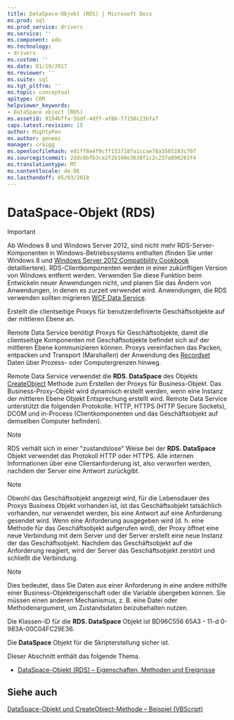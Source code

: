 ```yaml
---
title: DataSpace-Objekt (RDS) | Microsoft Docs
ms.prod: sql
ms.prod_service: drivers
ms.service: ''
ms.component: ado
ms.technology:
- drivers
ms.custom: ''
ms.date: 01/19/2017
ms.reviewer: ''
ms.suite: sql
ms.tgt_pltfrm: ''
ms.topic: conceptual
apitype: COM
helpviewer_keywords:
- DataSpace object [RDS]
ms.assetid: 9194bffa-5bdf-4dff-af86-f7158c23bfa7
caps.latest.revision: 15
author: MightyPen
ms.author: genemi
manager: craigg
ms.openlocfilehash: ed1ff8e4f9cff153718fa1ccae78a3565183c707
ms.sourcegitcommit: 2ddc0bfb3ce2f2b160e3638f1c2c237a898263f4
ms.translationtype: MT
ms.contentlocale: de-DE
ms.lasthandoff: 05/03/2018
---
```

# <a name="dataspace-object-rds"></a>DataSpace-Objekt (RDS)
> [!IMPORTANT]
>  Ab Windows 8 und Windows Server 2012, sind nicht mehr RDS-Server-Komponenten in Windows-Betriebssystems enthalten (finden Sie unter Windows 8 und [Windows Server 2012 Compatibility Cookbook](https://www.microsoft.com/en-us/download/details.aspx?id=27416) detailliertere). RDS-Clientkomponenten werden in einer zukünftigen Version von Windows entfernt werden. Verwenden Sie diese Funktion beim Entwickeln neuer Anwendungen nicht, und planen Sie das Ändern von Anwendungen, in denen es zurzeit verwendet wird. Anwendungen, die RDS verwenden sollten migrieren [WCF Data Service](http://go.microsoft.com/fwlink/?LinkId=199565).  
  
 Erstellt die clientseitige Proxys für benutzerdefinierte Geschäftsobjekte auf der mittleren Ebene an.  
  
 Remote Data Service benötigt Proxys für Geschäftsobjekte, damit die clientseitige Komponenten mit Geschäftsobjekte befindet sich auf der mittleren Ebene kommunizieren können. Proxys vereinfachen das Packen, entpacken und Transport (Marshallen) der Anwendung des [Recordset](../../../ado/reference/ado-api/recordset-object-ado.md) Daten über Prozess- oder Computergrenzen hinweg.  
  
 Remote Data Service verwendet die **RDS. DataSpace** des Objekts [CreateObject](../../../ado/reference/rds-api/createobject-method-rds.md) Methode zum Erstellen der Proxys für Business-Objekt. Das Business-Proxy-Objekt wird dynamisch erstellt werden, wenn eine Instanz der mittleren Ebene Objekt Entsprechung erstellt wird. Remote Data Service unterstützt die folgenden Protokolle: HTTP, HTTPS (HTTP Secure Sockets), DCOM und in-Process (Clientkomponenten und das Geschäftsobjekt auf demselben Computer befinden).  
  
> [!NOTE]
>  RDS verhält sich in einer "zustandslose" Weise bei der **RDS. DataSpace** Objekt verwendet das Protokoll HTTP oder HTTPS. Alle internen Informationen über eine Clientanforderung ist, also verworfen werden, nachdem der Server eine Antwort zurückgibt.  
  
> [!NOTE]
>  Obwohl das Geschäftsobjekt angezeigt wird, für die Lebensdauer des Proxys Business Objekt vorhanden ist, ist das Geschäftsobjekt tatsächlich vorhanden, nur verwendet werden, bis eine Antwort auf eine Anforderung gesendet wird. Wenn eine Anforderung ausgegeben wird (d. h. eine Methode für das Geschäftsobjekt aufgerufen wird), der Proxy öffnet eine neue Verbindung mit dem Server und der Server erstellt eine neue Instanz der das Geschäftsobjekt. Nachdem das Geschäftsobjekt auf die Anforderung reagiert, wird der Server das Geschäftsobjekt zerstört und schließt die Verbindung.  
  
> [!NOTE]
>  Dies bedeutet, dass Sie Daten aus einer Anforderung in eine andere mithilfe einer Business-Objekteigenschaft oder die Variable übergeben können. Sie müssen einen anderen Mechanismus, z. B. eine Datei oder Methodenargument, um Zustandsdaten beizubehalten nutzen.  
  
 Die Klassen-ID für die **RDS. DataSpace** Objekt ist BD96C556 65A3 - 11-d 0-983A-00C04FC29E36.  
  
 Die **DataSpace** Objekt für die Skripterstellung sicher ist.  
  
 Dieser Abschnitt enthält das folgende Thema.  
  
-   [DataSpace-Objekt (RDS) – Eigenschaften, Methoden und Ereignisse](../../../ado/reference/rds-api/dataspace-object-rds-properties-methods-and-events.md)  
  
## <a name="see-also"></a>Siehe auch  
 [DataSpace-Objekt und CreateObject-Methode – Beispiel (VBScript)](../../../ado/reference/rds-api/dataspace-object-and-createobject-method-example-vbscript.md)


